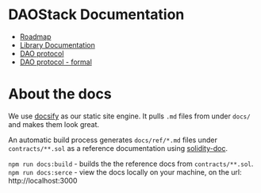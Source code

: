 # DAOStack Documentation

* [Roadmap](roadmap.md)
* [Library Documentation](library/README.md)
* [DAO protocol](DAO-protocol.md)
* [DAO protocol - formal](https://github.com/daostack/daostack/blob/master/docs/dao.pdf)

# About the docs

We use [docsify](https://docsify.js.org) as our static site engine. It pulls `.md` files from under `docs/` and makes them look great.

An automatic build process generates `docs/ref/*.md` files under `contracts/**.sol` as a reference documentation using [solidity-doc](https://github.com/vitiko/solidity-doc).

`npm run docs:build` - builds the the reference docs from `contracts/**.sol`.
`npm run docs:serce` - view the docs locally on your machine, on the url: http://localhost:3000